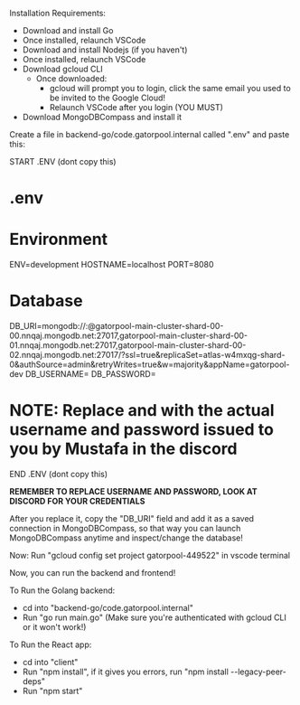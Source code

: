 

Installation Requirements:
- Download and install Go
- Once installed, relaunch VSCode
- Download and install Nodejs (if you haven't)
- Once installed, relaunch VSCode
- Download gcloud CLI
    - Once downloaded:
        - gcloud will prompt you to login, click the same email you used to be invited to the Google Cloud!
        - Relaunch VSCode after you login (YOU MUST)
- Download MongoDBCompass and install it

Create a file in backend-go/code.gatorpool.internal called ".env" and paste this:

START .ENV (dont copy this)
# .env

# Environment
ENV=development
HOSTNAME=localhost
PORT=8080

# Database
DB_URI=mongodb://<username>:<password>@gatorpool-main-cluster-shard-00-00.nnqaj.mongodb.net:27017,gatorpool-main-cluster-shard-00-01.nnqaj.mongodb.net:27017,gatorpool-main-cluster-shard-00-02.nnqaj.mongodb.net:27017/?ssl=true&replicaSet=atlas-w4mxqg-shard-0&authSource=admin&retryWrites=true&w=majority&appName=gatorpool-dev
DB_USERNAME=<username>
DB_PASSWORD=<password>
# NOTE: Replace <username> and <password> with the actual username and password issued to you by Mustafa in the discord
END .ENV (dont copy this)

**REMEMBER TO REPLACE USERNAME AND PASSWORD, LOOK AT DISCORD FOR YOUR CREDENTIALS**

After you replace it, copy the "DB_URI" field and add it as a saved connection in MongoDBCompass, so that way you can launch MongoDBCompass anytime and inspect/change the database!

Now:
Run "gcloud config set project gatorpool-449522" in vscode terminal 

Now, you can run the backend and frontend!

To Run the Golang backend: 
- cd into "backend-go/code.gatorpool.internal"
- Run "go run main.go" (Make sure you're authenticated with gcloud CLI or it won't work!)

To Run the React app:
- cd into "client"
- Run "npm install", if it gives you errors, run "npm install --legacy-peer-deps"
- Run "npm start"